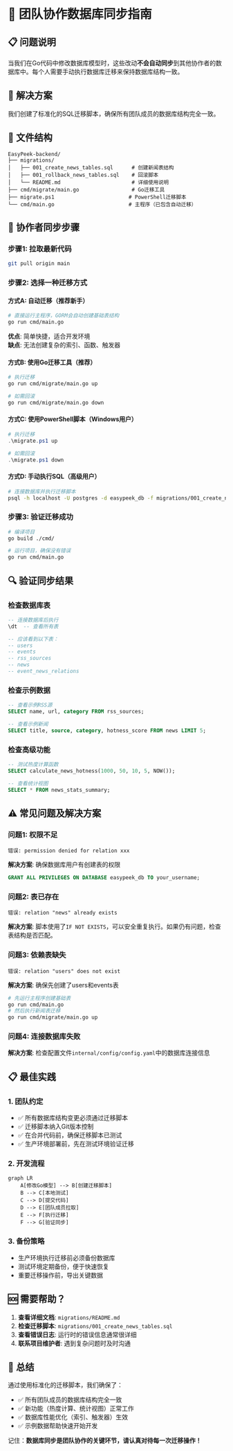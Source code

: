 # 🤝 团队协作数据库同步指南

## 📋 问题说明

当我们在Go代码中修改数据库模型时，这些改动**不会自动同步**到其他协作者的数据库中。每个人需要手动执行数据库迁移来保持数据库结构一致。

## 🎯 解决方案

我们创建了标准化的SQL迁移脚本，确保所有团队成员的数据库结构完全一致。

## 📂 文件结构

```
EasyPeek-backend/
├── migrations/
│   ├── 001_create_news_tables.sql      # 创建新闻表结构
│   ├── 001_rollback_news_tables.sql    # 回滚脚本
│   └── README.md                       # 详细使用说明
├── cmd/migrate/main.go                 # Go迁移工具
├── migrate.ps1                        # PowerShell迁移脚本
└── cmd/main.go                        # 主程序（已包含自动迁移）
```

## 🚀 协作者同步步骤

### 步骤1: 拉取最新代码
```bash
git pull origin main
```

### 步骤2: 选择一种迁移方式

#### 方式A: 自动迁移（推荐新手）
```bash
# 直接运行主程序，GORM会自动创建基础表结构
go run cmd/main.go
```
**优点**: 简单快捷，适合开发环境  
**缺点**: 无法创建复杂的索引、函数、触发器

#### 方式B: 使用Go迁移工具（推荐）
```bash
# 执行迁移
go run cmd/migrate/main.go up

# 如需回滚
go run cmd/migrate/main.go down
```

#### 方式C: 使用PowerShell脚本（Windows用户）
```powershell
# 执行迁移
.\migrate.ps1 up

# 如需回滚
.\migrate.ps1 down
```

#### 方式D: 手动执行SQL（高级用户）
```bash
# 连接数据库并执行迁移脚本
psql -h localhost -U postgres -d easypeek_db -f migrations/001_create_news_tables.sql
```

### 步骤3: 验证迁移成功
```bash
# 编译项目
go build ./cmd/

# 运行项目，确保没有错误
go run cmd/main.go
```

## 🔍 验证同步结果

### 检查数据库表
```sql
-- 连接数据库后执行
\dt  -- 查看所有表

-- 应该看到以下表：
-- users
-- events  
-- rss_sources
-- news
-- event_news_relations
```

### 检查示例数据
```sql
-- 查看示例RSS源
SELECT name, url, category FROM rss_sources;

-- 查看示例新闻
SELECT title, source, category, hotness_score FROM news LIMIT 5;
```

### 检查高级功能
```sql
-- 测试热度计算函数
SELECT calculate_news_hotness(1000, 50, 10, 5, NOW());

-- 查看统计视图
SELECT * FROM news_stats_summary;
```

## ⚠️ 常见问题及解决方案

### 问题1: 权限不足
```
错误: permission denied for relation xxx
```
**解决方案**: 确保数据库用户有创建表的权限
```sql
GRANT ALL PRIVILEGES ON DATABASE easypeek_db TO your_username;
```

### 问题2: 表已存在
```
错误: relation "news" already exists
```
**解决方案**: 脚本使用了`IF NOT EXISTS`，可以安全重复执行。如果仍有问题，检查表结构是否匹配。

### 问题3: 依赖表缺失
```
错误: relation "users" does not exist
```
**解决方案**: 确保先创建了users和events表
```bash
# 先运行主程序创建基础表
go run cmd/main.go
# 然后执行新闻表迁移
go run cmd/migrate/main.go up
```

### 问题4: 连接数据库失败
**解决方案**: 检查配置文件`internal/config/config.yaml`中的数据库连接信息

## 📋 最佳实践

### 1. 团队约定
- ✅ 所有数据库结构变更必须通过迁移脚本
- ✅ 迁移脚本纳入Git版本控制
- ✅ 在合并代码前，确保迁移脚本已测试
- ✅ 生产环境部署前，先在测试环境验证迁移

### 2. 开发流程
```mermaid
graph LR
    A[修改Go模型] --> B[创建迁移脚本] 
    B --> C[本地测试] 
    C --> D[提交代码]
    D --> E[团队成员拉取] 
    E --> F[执行迁移]
    F --> G[验证同步]
```

### 3. 备份策略
- 生产环境执行迁移前必须备份数据库
- 测试环境定期备份，便于快速恢复
- 重要迁移操作前，导出关键数据

## 🆘 需要帮助？

1. **查看详细文档**: `migrations/README.md`
2. **检查迁移脚本**: `migrations/001_create_news_tables.sql`
3. **查看错误日志**: 运行时的错误信息通常很详细
4. **联系项目维护者**: 遇到复杂问题时及时沟通

## 🎉 总结

通过使用标准化的迁移脚本，我们确保了：
- ✅ 所有团队成员的数据库结构完全一致
- ✅ 新功能（热度计算、统计视图）正常工作
- ✅ 数据库性能优化（索引、触发器）生效
- ✅ 示例数据帮助快速开始开发

记住：**数据库同步是团队协作的关键环节，请认真对待每一次迁移操作！**
